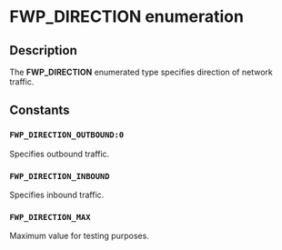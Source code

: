 # FWP_DIRECTION enumeration

## Description

The **FWP_DIRECTION** enumerated type specifies direction of network traffic.

## Constants

### `FWP_DIRECTION_OUTBOUND:0`

Specifies outbound traffic.

### `FWP_DIRECTION_INBOUND`

Specifies inbound traffic.

### `FWP_DIRECTION_MAX`

Maximum value for testing purposes.
